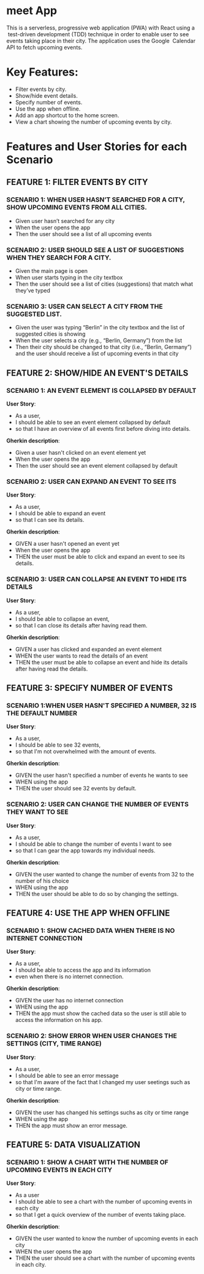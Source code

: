 # meet App

This is a  serverless,   progressive  web  application  (PWA)  with  React  using  a  test-driven  development  (TDD)  technique in order to enable user to see events taking place in their city.  The  application  uses  the  Google  Calendar  API  to  fetch  upcoming  events.  

# Key Features: 

-  Filter  events  by  city.  
-  Show/hide  event  details. 
-  Specify  number  of  events.  
-  Use  the  app  when  offline. 
-  Add  an  app  shortcut  to  the  home  screen.  
-  View  a  chart  showing  the  number  of  upcoming  events  by  city. 

# Features and User Stories for each Scenario

## FEATURE 1: FILTER EVENTS BY CITY

### SCENARIO 1: WHEN USER HASN’T SEARCHED FOR A CITY, SHOW UPCOMING EVENTS FROM ALL CITIES.
-  Given user hasn’t searched for any city
-  When the user opens the app
-  Then the user should see a list of all upcoming events

### SCENARIO 2: USER SHOULD SEE A LIST OF SUGGESTIONS WHEN THEY SEARCH FOR A CITY.
- Given the main page is open
- When user starts typing in the city textbox
- Then the user should see a list of cities (suggestions) that match what they’ve typed

### SCENARIO 3: USER CAN SELECT A CITY FROM THE SUGGESTED LIST.
- Given the user was typing “Berlin” in the city textbox and the list of suggested cities is showing
- When the user selects a city (e.g., “Berlin, Germany”) from the list
- Then their city should be changed to that city (i.e., “Berlin, Germany”) and the user should receive a list of upcoming events in that city

## FEATURE 2: SHOW/HIDE AN EVENT'S DETAILS

### SCENARIO 1: AN EVENT ELEMENT IS COLLAPSED BY DEFAULT

**User Story**:
-  As a user,
-  I should be able to see an event element collapsed by default
-  so that I have an overview of all events first before diving into details.

 **Gherkin description**:

-  Given a user hasn't clicked on an event element yet
-  When the user opens the app
-  Then the user should see an event element collapsed by default

### SCENARIO 2: USER CAN EXPAND AN EVENT TO SEE ITS 

**User Story**:
-  As a user,
-  I should be able to expand an event
-  so that I can see its details. 

 **Gherkin description**:
-  GIVEN a user hasn't opened an event yet
-  When the user opens the app
-  THEN the user must be able to click and expand an event to see its details.

### SCENARIO 3: USER CAN COLLAPSE AN EVENT TO HIDE ITS DETAILS

**User Story**:
-  As a user,
-  I should be able to collapse an event,
-  so that I can close its details after having read them.

 **Gherkin description**:
-  GIVEN a user has clicked and expanded an event element
-  WHEN the user wants to read the details of an event
-  THEN the user must be able to collapse an event and hide its details after having read the details.

## FEATURE 3: SPECIFY NUMBER OF EVENTS

### SCENARIO 1:WHEN USER HASN'T SPECIFIED A NUMBER, 32 IS THE DEFAULT NUMBER

**User Story**:
-  As a user,
-  I should be able to see 32 events,
-  so that I'm not overwhelmed with the amount of events.

**Gherkin description**:
-  GIVEN the user hasn't specified a number of events he wants to see 
-  WHEN using the app
-  THEN the user should see 32 events by default.

### SCENARIO 2: USER CAN CHANGE THE NUMBER OF EVENTS THEY WANT TO SEE

**User Story**:
-  As a user,
-  I should be able to change the number of events I want to see
-  so that I can gear the app towards my individual needs.

**Gherkin description**:
-  GIVEN the user wanted to change the number of events from 32 to the number of his choice
-  WHEN using the app
-  THEN the user should be able to do so by changing the settings. 

## FEATURE 4: USE THE APP WHEN OFFLINE

### SCENARIO 1: SHOW CACHED DATA WHEN THERE IS NO INTERNET CONNECTION

**User Story**:
-  As a user,
-  I should be able to access the app and its information 
-  even when there is no internet connection.

 **Gherkin description**:
-  GIVEN the user has no internet connection
-  WHEN using the app
-  THEN the app must show the cached data so the user is still able to access the information on his app.

### SCENARIO 2: SHOW ERROR WHEN USER CHANGES THE SETTINGS (CITY, TIME RANGE)

**User Story**:
-  As a user,
-  I should be able to see an error message
-  so that I'm aware of the fact that I changed my user seetings such as city or time range. 

 **Gherkin description**:
-  GIVEN the user has changed his settings suchs as city or time range
-  WHEN using the app
-  THEN the app must show an error message.

## FEATURE 5: DATA VISUALIZATION

### SCENARIO 1: SHOW A CHART WITH THE NUMBER OF UPCOMING EVENTS IN EACH CITY

**User Story**:
-  As a user
-  I should be able to see a chart with the number of upcoming events in each city
-  so that I get a quick overview of the number of events taking place.

**Gherkin description**:
-  GIVEN the user wanted to know the number of upcoming events in each city
-  WHEN the user opens the app
-  THEN the user should see a chart with the number of upcoming events in each city.





